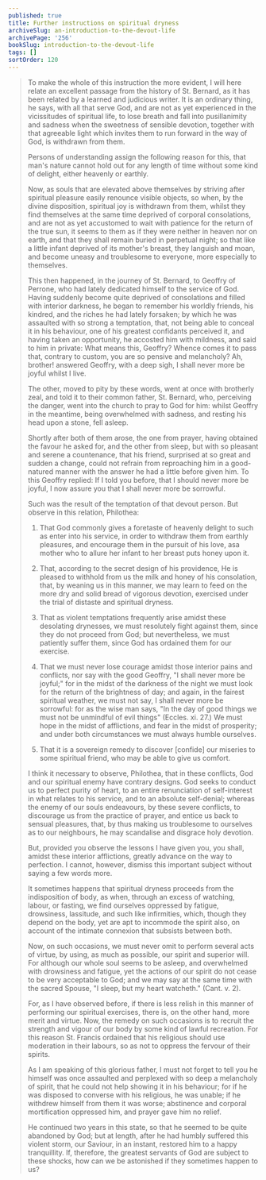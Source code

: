 ```yaml
---
published: true
title: Further instructions on spiritual dryness
archiveSlug: an-introduction-to-the-devout-life
archivePage: '256'
bookSlug: introduction-to-the-devout-life
tags: []
sortOrder: 120
---
```


> To make the whole of this instruction the more evident, I will here relate an excellent passage from the history of St. Bernard, as it has been related by a learned and judicious writer. It is an ordinary thing, he says, with all that serve God, and are not as yet experienced in the vicissitudes of spiritual life, to lose breath and fall into pusillanimity and sadness when the sweetness of sensible devotion, together with that agreeable light which invites them to run forward in the way of God, is withdrawn from them.
>
> Persons of understanding assign the following reason for this, that man's nature cannot hold out for any length of time without some kind of delight, either heavenly or earthly.
>
> Now, as souls that are elevated above themselves by striving after spiritual pleasure easily renounce visible objects, so when, by the divine disposition, spiritual joy is withdrawn from them, whilst they find themselves at the same time deprived of corporal consolations, and are not as yet accustomed to wait with patience for the return of the true sun, it seems to them as if they were neither in heaven nor on earth, and that they shall remain buried in perpetual night; so that like a little infant deprived of its mother's breast, they languish and moan, and become uneasy and troublesome to everyone, more especially to themselves.
>
> This then happened, in the journey of St. Bernard, to Geoffry of Perrone, who had lately dedicated himself to the service of God. Having suddenly become quite deprived of consolations and filled with interior darkness, he began to remember his worldly friends, his kindred, and the riches he had lately forsaken; by which he was assaulted with so strong a temptation, that, not being able to conceal it in his behaviour, one of his greatest confidants perceived it, and having taken an opportunity, he accosted him with mildness, and said to him in private: What means this, Geoffry? Whence comes it to pass that, contrary to custom, you are so pensive and melancholy? Ah, brother! answered Geoffry, with a deep sigh, I shall never more be joyful whilst I live.
>
> The other, moved to pity by these words, went at once with brotherly zeal, and told it to their common father, St. Bernard, who, perceiving the danger, went into the church to pray to God for him: whilst Geoffry in the meantime, being overwhelmed with sadness, and resting his head upon a stone, fell asleep.
>
> Shortly after both of them arose, the one from prayer, having obtained the favour he asked for, and the other from sleep, but with so pleasant and serene a countenance, that his friend, surprised at so great and sudden a change, could not refrain from reproaching him in a good-natured manner with the answer he had a little before given him. To this Geoffry replied: If I told you before, that I should never more be joyful, I now assure you that I shall never more be sorrowful.
>
> Such was the result of the temptation of that devout person. But observe in this relation, Philothea:
>
> 1. That God commonly gives a foretaste of heavenly delight to such as enter into his service, in order to withdraw them from earthly pleasures, and encourage them in the pursuit of his love, asa mother who to allure her infant to her breast puts honey upon it.
>
> 2. That, according to the secret design of his providence, He is pleased to withhold from us the milk and honey of his consolation, that, by weaning us in this manner, we may learn to feed on the more dry and solid bread of vigorous devotion, exercised under the trial of distaste and spiritual dryness.
>
> 3. That as violent temptations frequently arise amidst these desolating drynesses, we must resolutely fight against them, since they do not proceed from God; but nevertheless, we must patiently suffer them, since God has ordained them for our exercise.
>
> 4. That we must never lose courage amidst those interior pains and conflicts, nor say with the good Geoffry, "I shall never more be joyful;" for in the midst of the darkness of the night we must look for the return of the brightness of day; and again, in the fairest spiritual weather, we must not say, I shall never more be sorrowful: for as the wise man says, "In the day of good things we must not be unmindful of evil things" (Eccles. xi. 27.) We must hope in the midst of afflictions, and fear in the midst of prosperity; and under both circumstances we must always humble ourselves.
>
> 5. That it is a sovereign remedy to discover [confide] our miseries to some spiritual friend, who may be able to give us comfort.
>
> I think it necessary to observe, Philothea, that in these conflicts, God and our spiritual enemy have contrary designs. God seeks to conduct us to perfect purity of heart, to an entire renunciation of self-interest in what relates to his service, and to an absolute self-denial; whereas the enemy of our souls endeavours, by these severe conflicts, to discourage us from the practice of prayer, and entice us back to sensual pleasures, that, by thus making us troublesome to ourselves as to our neighbours, he may scandalise and disgrace holy devotion.
>
> But, provided you observe the lessons I have given you, you shall, amidst these interior afflictions, greatly advance on the way to perfection. I cannot, however, dismiss this important subject without saying a few words more.
>
> It sometimes happens that spiritual dryness proceeds from the indisposition of body, as when, through an excess of watching, labour, or fasting, we find ourselves oppressed by fatigue, drowsiness, lassitude, and such like infirmities, which, though they depend on the body, yet are apt to incommode the spirit also, on account of the intimate connexion that subsists between both.
>
> Now, on such occasions, we must never omit to perform several acts of virtue, by using, as much as possible, our spirit and superior will. For although our whole soul seems to be asleep, and overwhelmed with drowsiness and fatigue, yet the actions of our spirit do not cease to be very acceptable to God; and we may say at the same time with the sacred Spouse, "I sleep, but my heart watcheth." (Cant. v. 2).
>
> For, as I have observed before, if there is less relish in this manner of performing our spiritual exercises, there is, on the other hand, more merit and virtue. Now, the remedy on such occasions is to recruit the strength and vigour of our body by some kind of lawful recreation. For this reason St. Francis ordained that his religious should use moderation in their labours, so as not to oppress the fervour of their spirits.
>
> As I am speaking of this glorious father, I must not forget to tell you he himself was once assaulted and perplexed with so deep a melancholy of spirit, that he could not help showing it in his behaviour; for if he was disposed to converse with his religious, he was unable; if he withdrew himself from them it was worse; abstinence and corporal mortification oppressed him, and prayer gave him no relief.
>
> He continued two years in this state, so that he seemed to be quite abandoned by God; but at length, after he had humbly suffered this violent storm, our Saviour, in an instant, restored him to a happy tranquillity. If, therefore, the greatest servants of God are subject to these shocks, how can we be astonished if they sometimes happen to us?
